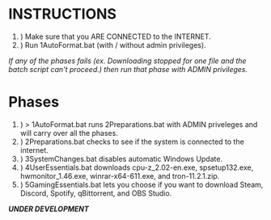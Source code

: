 # INSTRUCTIONS

1. ) Make sure that you ARE CONNECTED to the INTERNET.
2. ) Run 1AutoFormat.bat (with / without admin privileges).

*If any of the phases fails (ex. Downloading stopped for one file and the batch script can't proceed.) then run that phase with ADMIN privileges.*

# Phases

1. ) > 1AutoFormat.bat runs 2Preparations.bat with ADMIN priveleges and will carry over all the phases.
2. ) 2Preparations.bat checks to see if the system is connected to the internet.
3. ) 3SystemChanges.bat disables automatic Windows Update.
4. ) 4UserEssentials.bat downloads cpu-z_2.02-en.exe, spsetup132.exe, hwmonitor_1.46.exe, winrar-x64-611.exe, and tron-11.2.1.zip.
5. ) 5GamingEssentials.bat lets you choose if you want to download Steam, Discord, Spotify, qBittorrent, and OBS Studio.

***UNDER DEVELOPMENT***
